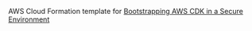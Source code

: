 
AWS Cloud Formation template for [Bootstrapping AWS CDK in a Secure Environment](https://medium.com/@imageryan/bootstrapping-aws-cdk-in-a-secure-environment-9bc778ea6d94)
